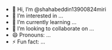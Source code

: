 - 👋 Hi, I’m @shahabeddin13900824miri
- 👀 I’m interested in ...
- 🌱 I’m currently learning ...
- 💞️ I’m looking to collaborate on ...
- 😄 Pronouns: ...
- ⚡ Fun fact: ...

<!---
shahabeddin13900824miri/shahabeddin13900824miri is a ✨ special ✨ repository because its `README.md` (this file) appears on your GitHub profile.
You can click the Preview link to take a look at your changes.
--->
